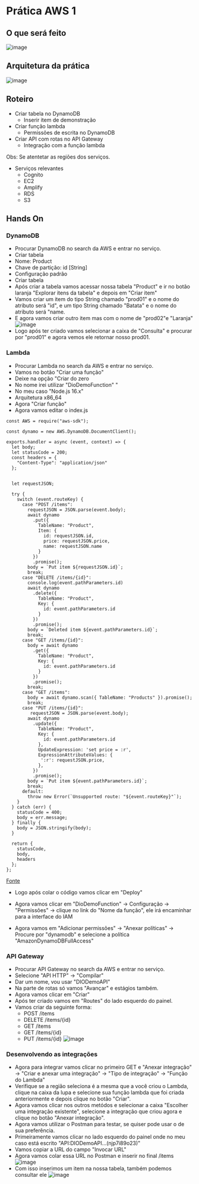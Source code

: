 # Prática AWS 1
## O que será feito
![image](https://github.com/Vicentebg/DevOps/assets/19577547/4c04dd1f-f290-416e-be1e-7cac60d53089)

## Arquitetura da prática
![image](https://github.com/Vicentebg/DevOps/assets/19577547/8609257a-d86e-4695-bf65-612416a39bf2)

## Roteiro
- Criar tabela no DynamoDB
    - Inserir item de demonstração
- Criar função lambda
    - Permissões de escrita no DynamoDB
- Criar API com rotas no API Gateway
    - Integração com a função lambda

Obs: Se atentetar as regiões dos serviços.

- Serviços relevantes
    - Cognito
    - EC2
    - Amplify
    - RDS
    - S3

## Hands On
### DynamoDB
- Procurar DynamoDB no search da AWS e entrar no serviço.
- Criar tabela
- Nome: Product
- Chave de partição: id [String]
- Configuração padrão
- Criar tabela
- Após criar a tabela vamos acessar nossa tabela "Product" e ir no botão laranja "Explorar itens da tabela" e depois em "Criar item"
- Vamos criar um item do tipo String chamado "prod01" e o nome do atributo será "id", e um tipo String chamado "Batata" e o nome do atributo será "name.
- E agora vamos criar outro item mas com o nome de "prod02"e "Laranja"
![image](https://github.com/Vicentebg/DevOps/assets/19577547/936492fb-7eb0-4707-a9a9-5bd79caf5d30)
- Logo após ter criado vamos selecionar a caixa de "Consulta" e procurar por "prod01" e agora vemos ele retornar nosso prod01.

### Lambda
- Procurar Lambda no search da AWS e entrar no serviço.
- Vamos no botão "Criar uma função"
- Deixe na opção "Criar do zero
- No nome irei utilizar "DioDemoFunction" "
- No meu caso "Node.js 16.x"
- Arquitetura x86_64
- Agora "Criar função"
- Agora vamos editar o index.js
```
const AWS = require("aws-sdk");

const dynamo = new AWS.DynamoDB.DocumentClient();

exports.handler = async (event, context) => {
  let body;
  let statusCode = 200;
  const headers = {
    "Content-Type": "application/json"
  };
  
  
  let requestJSON;

  try {
    switch (event.routeKey) {
      case "POST /items":
        requestJSON = JSON.parse(event.body);
        await dynamo
          .put({
            TableName: "Product",
            Item: {
              id: requestJSON.id,
              price: requestJSON.price,
              name: requestJSON.name
            }
          })
          .promise();
        body = `Put item ${requestJSON.id}`;
        break;
      case "DELETE /items/{id}":
        console.log(event.pathParameters.id)
        await dynamo
          .delete({
            TableName: "Product",
            Key: {
              id: event.pathParameters.id
            }
          })
          .promise();
        body = `Deleted item ${event.pathParameters.id}`;
        break;
      case "GET /items/{id}":
        body = await dynamo
          .get({
            TableName: "Product",
            Key: {
              id: event.pathParameters.id
            }
          })
          .promise();
        break;
      case "GET /items":
        body = await dynamo.scan({ TableName: "Products" }).promise();
        break;
      case "PUT /items/{id}":
         requestJSON = JSON.parse(event.body);
        await dynamo
          .update({
            TableName: "Product",
            Key: {
              id: event.pathParameters.id
            },
            UpdateExpression: 'set price = :r',
            ExpressionAttributeValues: {
             ':r': requestJSON.price,
            },
          })
          .promise();
        body = `Put item ${event.pathParameters.id}`;
        break;
      default:
        throw new Error(`Unsupported route: "${event.routeKey}"`);
    }
  } catch (err) {
    statusCode = 400;
    body = err.message;
  } finally {
    body = JSON.stringify(body);
  }

  return {
    statusCode,
    body,
    headers
  };
};
```
[Fonte](https://github.com/cassianobrexbit/dio-live-coding-aws)

- Logo após colar o código vamos clicar em "Deploy"

- Agora vamos clicar em "DioDemoFunction" -> Configuração -> "Permissões" -> clique no link do "Nome da função", ele irá encaminhar para a interface do IAM
- Agora vamos em "Adicionar permissões" -> "Anexar políticas" -> Procure por "dynamodb" e selecione a política "AmazonDynamoDBFullAccess"

### API Gateway
- Procurar API Gateway no search da AWS e entrar no serviço.
- Selecione "API HTTP" -> "Compilar"
- Dar um nome, vou usar "DIODemoAPI"
- Na parte de rotas só vamos "Avançar" e estágios também.
- Agora vamos clicar em "Criar"
- Após ter criado vamos em "Routes" do lado esquerdo do painel.
- Vamos criar da seguinte forma:
    - POST /items
    - DELETE /items/{id}
    - GET /items
    - GET /items/{id}
    - PUT /items/{id}
![image](https://github.com/Vicentebg/DevOps/assets/19577547/aea6ab84-d4d4-48c6-8a6d-fc0e52a31330)

### Desenvolvendo as integrações

- Agora para integrar vamos clicar no primeiro GET e "Anexar integração" -> "Criar e anexar uma integração" -> "Tipo de integração" -> "Função do Lambda"
- Verifique se a região seleciona é a mesma que a você criou o Lambda, clique na caixa da lupa e selecione sua função lambda que foi criada anteriormente e depois clique no botão "Criar".
- Agora vamos clicar nos outros metódos e selecionar a caixa "Escolher uma integração existente", selecione a integração que criou agora e clique no botão "Anexar integração".
- Agora vamos utilizar o Postman para testar, se quiser pode usar o de sua preferência.
- Primeiramente vamos clicar no lado esquerdo do painel onde no meu caso está escrito "API:DIODemoAPI...(njp7i89o23)"
- Vamos copiar a URL do campo "Invocar URL"
- Agora vamos colar essa URL no Postman e inserir no final /items
![image](https://github.com/Vicentebg/DevOps/assets/19577547/56132bc1-9716-49d3-adc6-3c7fe8662496)
- Com isso inserimos um item na nossa tabela, também podemos consultar ele
![image](https://github.com/Vicentebg/DevOps/assets/19577547/346e6177-45e5-4fc9-ac33-f21664ea76b4)

